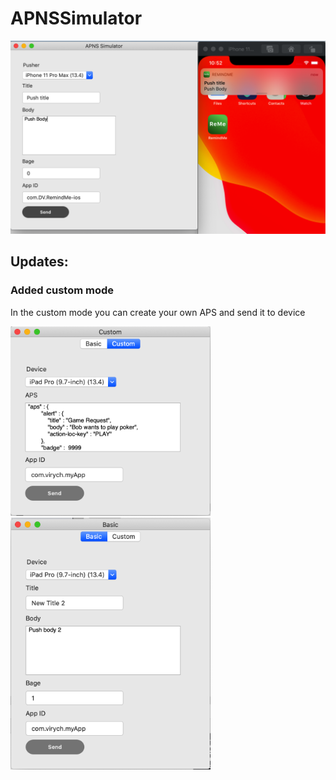 # APNSSimulator
<img src="Screenshot-1.png" width="640">

## Updates: 
### Added custom mode
In the custom mode you can create your own APS and send it to device 
<div class="row">
  <div class="column">
        <img src="custom.png" width="320">
  </div>
  <div class="column">
        <img src="basic.png" width="320">
  </div>
</div>

